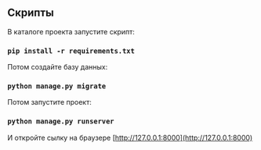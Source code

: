 ## Скрипты


В каталоге проекта запустите скрипт:

### `pip install -r requirements.txt`

Потом  создайте базу данных:

### `python manage.py migrate`

Потом запустите проект:

### `python manage.py runserver`

И откройте сылку на браузере [http://127.0.0.1:8000](http://127.0.0.1:8000)

